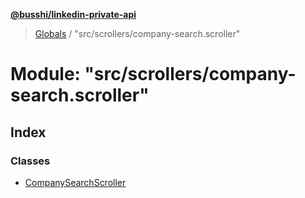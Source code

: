 **[@busshi/linkedin-private-api](../README.md)**

> [Globals](../globals.md) / "src/scrollers/company-search.scroller"

# Module: "src/scrollers/company-search.scroller"

## Index

### Classes

* [CompanySearchScroller](../classes/_src_scrollers_company_search_scroller_.companysearchscroller.md)
